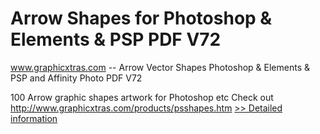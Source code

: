 # Arrow Shapes for Photoshop & Elements & PSP PDF V72
www.graphicxtras.com -- Arrow Vector Shapes Photoshop & Elements & PSP and Affinity Photo PDF V72

100 Arrow graphic shapes artwork for Photoshop etc
Check out http://www.graphicxtras.com/products/psshapes.htm
[>> Detailed information](https://secure.shareit.com/shareit/product.html?productid=300496744&affiliateid=200057808)